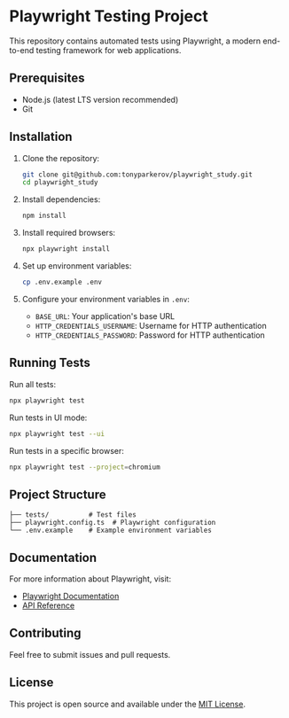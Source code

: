 # Playwright Testing Project

This repository contains automated tests using Playwright, a modern end-to-end testing framework for web applications.

## Prerequisites

- Node.js (latest LTS version recommended)
- Git

## Installation

1. Clone the repository:
   ```bash
   git clone git@github.com:tonyparkerov/playwright_study.git
   cd playwright_study
   ```

2. Install dependencies:
   ```bash
   npm install
   ```

3. Install required browsers:
   ```bash
   npx playwright install
   ```

4. Set up environment variables:
   ```bash
   cp .env.example .env
   ```

5. Configure your environment variables in `.env`:
   - `BASE_URL`: Your application's base URL
   - `HTTP_CREDENTIALS_USERNAME`: Username for HTTP authentication
   - `HTTP_CREDENTIALS_PASSWORD`: Password for HTTP authentication

## Running Tests

Run all tests:

```bash
npx playwright test
```

Run tests in UI mode:
```bash
npx playwright test --ui
```

Run tests in a specific browser:
```bash
npx playwright test --project=chromium
```

## Project Structure

```
├── tests/          # Test files
├── playwright.config.ts  # Playwright configuration
└── .env.example    # Example environment variables
```

## Documentation

For more information about Playwright, visit:
- [Playwright Documentation](https://playwright.dev/docs/intro)
- [API Reference](https://playwright.dev/docs/api/class-playwright)

## Contributing

Feel free to submit issues and pull requests.

## License

This project is open source and available under the [MIT License](LICENSE).